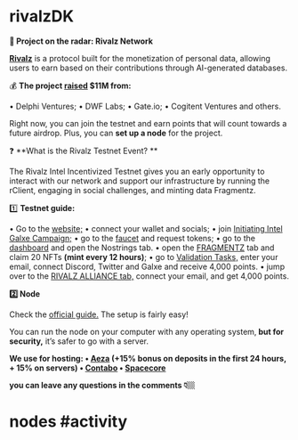 # rivalzDK

<p><strong>🔎</strong><strong> Project on the radar: Rivalz Network</strong></p>
<p><a href="https://twitter.com/Rivalz_AI"><strong>Rivalz</strong></a> is a protocol built for the monetization of personal data, allowing users to earn based on their contributions through AI-generated databases.</p>
<p>💰 <strong>The project </strong><a href="https://cryptorank.io/ico/rivalz-network"><strong>raised</strong></a><strong> $11M from:</strong></p>
<p>• Delphi Ventures;
• DWF Labs;
• Gate.io;
• Cogitent Ventures and others.</p>
<p>Right now, you can join the testnet and earn points that will count towards a future airdrop. Plus, you can <strong>set up a node</strong> for the project.</p>
<p>❓ **What is the Rivalz Testnet Event? **</p>
<p>The Rivalz Intel Incentivized Testnet gives you an early opportunity to interact with our network and support our infrastructure by running the rClient, engaging in social challenges, and minting data Fragmentz.</p>
<p>1️⃣ <strong>Testnet guide:</strong></p>
<p>• Go to the <a href="https://rivalz.ai/?r=DK_Nodes">website;</a>
• connect your wallet and socials;
• join <a href="https://app.galxe.com/quest/RivalzNetwork/GCJrstzUF9">Initiating Intel Galxe Campaign;</a>
• go to the <a href="https://rivalz2.hub.caldera.xyz/">faucet</a> and request tokens;
• go to the <a href="https://rivalz.ai/dashboard?r=DK_Nodes">dashboard</a> and open the Nostrings tab.
• open the <a href="https://rivalz.ai/fragmentz">FRAGMENTZ</a> tab and claim 20 NFTs <strong>(mint every 12 hours)</strong>;
• go to <a href="https://rivalz.ai/tasks">Validation Tasks,</a> enter your email, connect Discord, Twitter and Galxe and receive 4,000 points.
• jump over to the <a href="https://rivalz.ai/alliance">RIVALZ ALLIANCE tab,</a> connect your email, and get 4,000 points.</p>
<p><strong>2️⃣</strong><strong> Node</strong></p>
<p>Check the <a href="https://docs.rivalz.ai/rclients-ocy-depin/rclient-cli-guide">official guide.</a> The setup is fairly easy!</p>
<p>You can run the node on your computer with any operating system,<strong> but for security,</strong> it’s safer to go with a server.</p>
<p><strong>We use for hosting:
• </strong><a href="https://aeza.net/?ref=583653"><strong>Aeza</strong></a><strong> (+15% bonus on deposits in the first 24 hours, + 15% on servers)
• </strong><a href="https://contabo.com/"><strong>Contabo</strong></a><strong>
• </strong><a href="https://billing.spacecore.pro/billmgr?from=56688"><strong>Spacecore</strong></a></p>
<p><strong>you can leave any questions in the comments 👇🏼</strong></p>
<h1>nodes #activity</h1>
